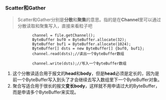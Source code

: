 ### Scatter和Gather

> Scatter和Gather分别是**分散**和**聚集**的意思。指的是在**Channel**里可以通过分散读取和聚集写入，直接来看粒子吧

```
			channel = file.getChannel();
			ByteBuffer buf0 = ByteBuffer.allocate(32);
			ByteBuffer buf1 = ByteBuffer.allocate(1024);
			ByteBuffer[] dsts = new ByteBuffer[] {buf0, buf1};
			channel.read(dsts);//读出一个ByteBuffer数组
			
			channel.write(dsts);//写入一个ByteBuffer数组
```

1. 这个分散读适合用于报文的**head**和**body**，但是**head**必须是定长的，因为是前一个ByteBuffer写入到头了才会继续去写入数组里下一个ByteBuffer对象。
2. 聚合写适合用于很长的报文**变长body**，这样就不用申请过大的ByteBuffer，而是申请多个ByteBuffer来实现。